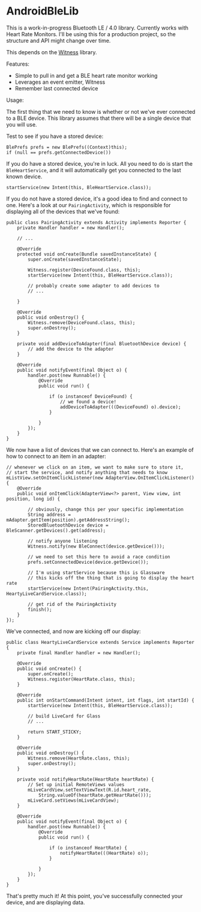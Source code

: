 AndroidBleLib
=============

This is a work-in-progress Bluetooth LE / 4.0 library. Currently works with Heart Rate Monitors. I'll be using this for a production project, so the structure and API might change over time.

This depends on the [Witness](https://github.com/emil10001/Witness) library.

Features:

* Simple to pull in and get a BLE heart rate monitor working
* Leverages an event emitter, Witness
* Remember last connected device

Usage:

The first thing that we need to know is whether or not we've ever connected to a BLE device. This library assumes that there will be a single device that you will use.

Test to see if you have a stored device:

    BlePrefs prefs = new BlePrefs((Context)this);
    if (null == prefs.getConnectedDevice())

If you do have a stored device, you're in luck. All you need to do is start the `BleHeartService`, and it will automatically get you connected to the last known device.

    startService(new Intent(this, BleHeartService.class));

If you do not have a stored device, it's a good idea to find and connect to one. Here's a look at our `PairingActivity`, which is responsible for displaying all of the devices that we've found:

    public class PairingActivity extends Activity implements Reporter {
        private Handler handler = new Handler();

        // ...

        @Override
        protected void onCreate(Bundle savedInstanceState) {
            super.onCreate(savedInstanceState);

            Witness.register(DeviceFound.class, this);
            startService(new Intent(this, BleHeartService.class));

            // probably create some adapter to add devices to
            // ...

        }

        @Override
        public void onDestroy() {
            Witness.remove(DeviceFound.class, this);
            super.onDestroy();
        }

        private void addDeviceToAdapter(final BluetoothDevice device) {
            // add the device to the adapter
        }

        @Override
        public void notifyEvent(final Object o) {
            handler.post(new Runnable() {
                @Override
                public void run() {

                    if (o instanceof DeviceFound) {
                        // we found a device!
                        addDeviceToAdapter(((DeviceFound) o).device);
                    }

                }
            });
        }
    }

We now have a list of devices that we can connect to. Here's an example of how to connect to an item in an adapter:

    // whenever we click on an item, we want to make sure to store it,
    // start the service, and notify anything that needs to know
    mListView.setOnItemClickListener(new AdapterView.OnItemClickListener() {
        @Override
        public void onItemClick(AdapterView<?> parent, View view, int position, long id) {

            // obviously, change this per your specific implementation
            String address = mAdapter.getItem(position).getAddressString();
            StoredBluetoothDevice device = BleScanner.getDevices().get(address);

            // notify anyone listening
            Witness.notify(new BleConnect(device.getDevice()));

            // we need to set this here to avoid a race condition
            prefs.setConnectedDevice(device.getDevice());

            // I'm using startService because this is Glassware
            // this kicks off the thing that is going to display the heart rate
            startService(new Intent(PairingActivity.this, HeartyLiveCardService.class));

            // get rid of the PairingActivity
            finish();
        }
    });

We've connected, and now are kicking off our display:

    public class HeartyLiveCardService extends Service implements Reporter {
        private final Handler handler = new Handler();

        @Override
        public void onCreate() {
            super.onCreate();
            Witness.register(HeartRate.class, this);
        }

        @Override
        public int onStartCommand(Intent intent, int flags, int startId) {
            startService(new Intent(this, BleHeartService.class));

            // build LiveCard for Glass
            // ...

            return START_STICKY;
        }

        @Override
        public void onDestroy() {
            Witness.remove(HeartRate.class, this);
            super.onDestroy();
        }

        private void notifyHeartRate(HeartRate heartRate) {
            // Set up initial RemoteViews values
            mLiveCardView.setTextViewText(R.id.heart_rate,
                String.valueOf(heartRate.getHeartRate()));
            mLiveCard.setViews(mLiveCardView);
        }

        @Override
        public void notifyEvent(final Object o) {
            handler.post(new Runnable() {
                @Override
                public void run() {

                    if (o instanceof HeartRate) {
                        notifyHeartRate(((HeartRate) o));
                    }

                }
            });
        }
    }

That's pretty much it! At this point, you've successfully connected your device, and are displaying data.
